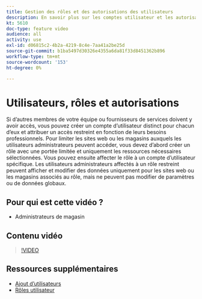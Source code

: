 ```yaml
---
title: Gestion des rôles et des autorisations des utilisateurs
description: En savoir plus sur les comptes utilisateur et les autorisations utilisées pour contrôler l’accès à [!DNL Commerce] site web et stockage de données dans l’administrateur.
kt: 5610
doc-type: feature video
audience: all
activity: use
exl-id: d06815c2-4b2a-4219-8c4e-7aa41a2be25d
source-git-commit: b1ba5497d30326e4355a6da81f33d8451362b896
workflow-type: tm+mt
source-wordcount: '153'
ht-degree: 0%

---
```


# Utilisateurs, rôles et autorisations

Si d’autres membres de votre équipe ou fournisseurs de services doivent y avoir accès, vous pouvez créer un compte d’utilisateur distinct pour chacun d’eux et attribuer un accès restreint en fonction de leurs besoins professionnels. Pour limiter les sites web ou les magasins auxquels les utilisateurs administrateurs peuvent accéder, vous devez d’abord créer un rôle avec une portée limitée et uniquement les ressources nécessaires sélectionnées. Vous pouvez ensuite affecter le rôle à un compte d’utilisateur spécifique. Les utilisateurs administrateurs affectés à un rôle restreint peuvent afficher et modifier des données uniquement pour les sites web ou les magasins associés au rôle, mais ne peuvent pas modifier de paramètres ou de données globaux.

## Pour qui est cette vidéo ?

- Administrateurs de magasin

## Contenu vidéo

>[!VIDEO](https://video.tv.adobe.com/v/343654?quality=12&learn=on)

## Ressources supplémentaires

- [Ajout d’utilisateurs](https://docs.magento.com/user-guide/system/permissions-users-all.html)
- [Rôles utilisateur](https://docs.magento.com/user-guide/system/permissions-user-roles.html)
